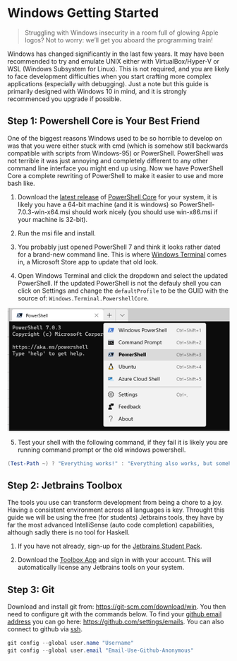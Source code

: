 # Windows Getting Started
> Struggling with Windows insecurity in a room full of glowing Apple logos? Not to worry: we’ll get you aboard the 
programming train!

Windows has changed significantly in the last few years. It may have been recommended to try and emulate UNIX either
with VirtualBox/Hyper-V or WSL (Windows Subsystem for Linux). This is not required, and you are likely to face development difficulties when you start
crafting more complex applications (especially with debugging).
Just a note but this guide is primarily designed with Windows 10 in mind, and it is strongly recommenced you upgrade if
possible.

## Step 1: Powershell Core is Your Best Friend
One of the biggest reasons Windows used to be so horrible to develop on was that you were either stuck with cmd (which
is somehow still backwards compatible with scripts from Windows-95) or PowerShell. PowerShell was not terrible it was
just annoying and completely different to any other command line interface you might end up using. Now we have 
PowerShell Core a complete rewriting of PowerShell to make it easier to use and more bash like.
1. Download the [latest release](https://github.com/PowerShell/PowerShell/releases/tag/v7.0.3) of 
[PowerShell Core](https://github.com/PowerShell/PowerShell) for your system, it is likely you have a 64-bit machine 
(and it is windows) so PowerShell-7.0.3-win-x64.msi should work nicely (you should use win-x86.msi if your
machine is 32-bit).

2. Run the msi file and install.

3. You probably just opened PowerShell 7 and think it looks rather dated for a brand-new command line. This is where
[Windows Terminal](https://www.microsoft.com/store/productId/9N0DX20HK701) comes in, a Microsoft Store app to update
that old look.

4. Open Windows Terminal and click the dropdown and select the updated PowerShell. If the updated PowerShell is not
the defauly shell you can click on Settings and change the `defaultProfile` to be the GUID with the source of:
`Windows.Terminal.PowershellCore`.

![PowerShell Core Option 3](../images/windows-getting-started-powershell-core.png)

5. Test your shell with the following command, if they fail it is likely you are running command prompt or the old
windows powershell.

```powershell
(Test-Path ~) ? "Everything works!" : "Everything also works, but somehow you don't have a user directory!"
```


## Step 2: Jetbrains Toolbox
The tools you use can transform development from being a chore to a joy. Having a consistent environment across all
languages is key. Throught this guide we will be using the free (for students) Jetbrains tools, they have by
far the most advanced IntelliSense (auto code completion) capabilities, although sadly there is no tool for Haskell.

1. If you have not already, sign-up for the [Jetbrains Student Pack](https://www.jetbrains.com/student/).

2. Download the [Toolbox App](https://www.jetbrains.com/toolbox-app/) and sign in with your account. This will
automatically license any Jetbrains tools on your system.

## Step 3: Git
Download and install git from: https://git-scm.com/download/win. You then need to configure git with the commands below.
To find your 
[github email address](https://docs.github.com/en/free-pro-team@latest/github/setting-up-and-managing-your-github-user-account/setting-your-commit-email-address) 
you can go here: https://github.com/settings/emails. You can also connect to github via 
[ssh](https://docs.github.com/en/free-pro-team@latest/github/authenticating-to-github/connecting-to-github-with-ssh).

```powershell
git config --global user.name "Username"
git config --global user.email "Email-Use-Github-Anonymous"
```
